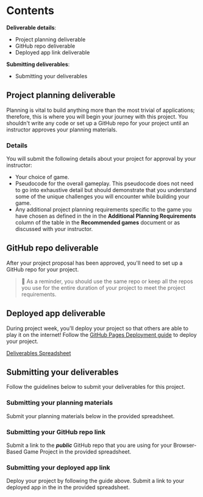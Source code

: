 # Contents

**Deliverable details**:

- Project planning deliverable
- GitHub repo deliverable
- Deployed app link deliverable

**Submitting deliverables**:

- Submitting your deliverables

## Project planning deliverable

Planning is vital to build anything more than the most trivial of applications; therefore, this is where you will begin your journey with this project. You shouldn't write any code or set up a GitHub repo for your project until an instructor approves your planning materials.

### Details

You will submit the following details about your project for approval by your instructor:

- Your choice of game.
- Pseudocode for the overall gameplay. This pseudocode does not need to go into exhaustive detail but should demonstrate that you understand some of the unique challenges you will encounter while building your game.
- Any additional project planning requirements specific to the game you have chosen as defined in the in the **Additional Planning Requirements** column of the table in the **Recommended games** document or as discussed with your instructor.

## GitHub repo deliverable

After your project proposal has been approved, you'll need to set up a GitHub repo for your project.

> 🚨 As a reminder, you should use the same repo or keep all the repos you use for the entire duration of your project to meet the project requirements.

## Deployed app deliverable

During project week, you'll deploy your project so that others are able to play it on the internet! Follow the [GitHub Pages Deployment guide](https://pages.git.generalassemb.ly/modular-curriculum-all-courses/universal-resources/deployment/github-pages-deployment-for-static-sites/) to deploy your project.

[Deliverables Spreadsheet](https://docs.google.com/spreadsheets/d/1jvERTxmhABnE2gqkyFTfRB_hFMhg-J6CrzJW54zlpsg/edit?usp=sharing)

## Submitting your deliverables

Follow the guidelines below to submit your deliverables for this project.

### Submitting your planning materials

Submit your planning materials below in the provided spreadsheet.

### Submitting your GitHub repo link

Submit a link to the ***public*** GitHub repo that you are using for your Browser-Based Game Project in the provided spreadsheet.


### Submitting your deployed app link

Deploy your project by following the guide above. Submit a link to your deployed app in the in the provided spreadsheet.
